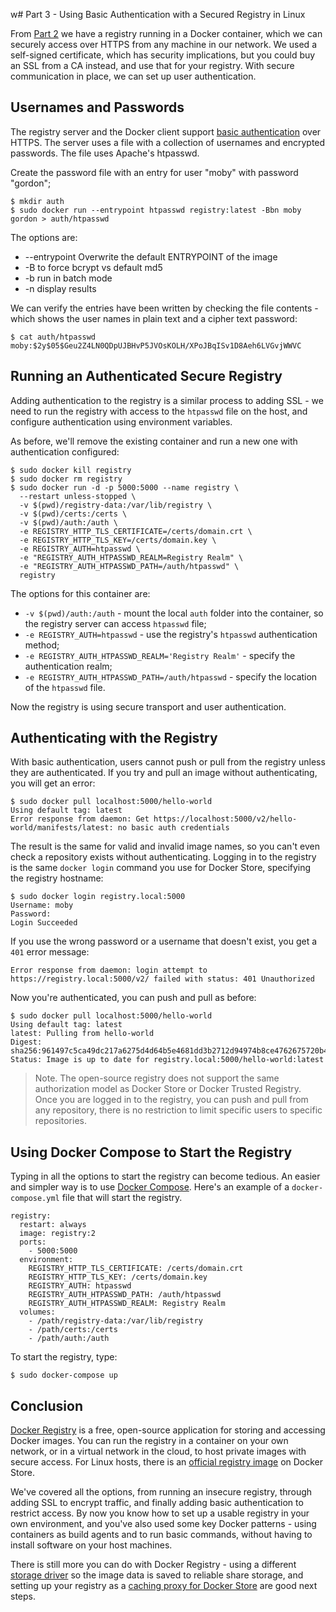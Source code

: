 w# Part 3 - Using Basic Authentication with a Secured Registry in Linux

From [Part 2](part-2.md) we have a registry running in a Docker container, which we can securely access over HTTPS from any machine in our network. We used a self-signed certificate, which has security implications, but you could buy an SSL from a CA instead, and use that for your registry. With secure communication in place, we can set up user authentication.

## Usernames and Passwords

The registry server and the Docker client support [basic authentication](https://en.wikipedia.org/wiki/Basic_access_authentication) over HTTPS. The server uses a file with a collection of usernames and encrypted passwords. The file uses Apache's htpasswd.

Create the password file with an entry for user "moby" with password "gordon";
```
$ mkdir auth
$ sudo docker run --entrypoint htpasswd registry:latest -Bbn moby gordon > auth/htpasswd
```
The options are:

- --entrypoint Overwrite the default ENTRYPOINT of the image
- -B to force bcrypt vs default md5
- -b run in batch mode 
- -n display results

We can verify the entries have been written by checking the file contents - which shows the user names in plain text and a cipher text password:

```
$ cat auth/htpasswd
moby:$2y$05$Geu2Z4LN0QDpUJBHvP5JVOsKOLH/XPoJBqISv1D8Aeh6LVGvjWWVC
```

## Running an Authenticated Secure Registry

Adding authentication to the registry is a similar process to adding SSL - we need to run the registry with access to the `htpasswd` file on the host, and configure authentication using environment variables.

As before, we'll remove the existing container and run a new one with authentication configured:

```
$ sudo docker kill registry
$ sudo docker rm registry
$ sudo docker run -d -p 5000:5000 --name registry \
  --restart unless-stopped \
  -v $(pwd)/registry-data:/var/lib/registry \
  -v $(pwd)/certs:/certs \
  -v $(pwd)/auth:/auth \
  -e REGISTRY_HTTP_TLS_CERTIFICATE=/certs/domain.crt \
  -e REGISTRY_HTTP_TLS_KEY=/certs/domain.key \
  -e REGISTRY_AUTH=htpasswd \
  -e "REGISTRY_AUTH_HTPASSWD_REALM=Registry Realm" \
  -e "REGISTRY_AUTH_HTPASSWD_PATH=/auth/htpasswd" \
  registry
```

The options for this container are:

- `-v $(pwd)/auth:/auth` - mount the local `auth` folder into the container, so the registry server can access `htpasswd` file;
- `-e REGISTRY_AUTH=htpasswd` - use the registry's `htpasswd` authentication method;
- `-e REGISTRY_AUTH_HTPASSWD_REALM='Registry Realm'` - specify the authentication realm;
- `-e REGISTRY_AUTH_HTPASSWD_PATH=/auth/htpasswd` - specify the location of the `htpasswd` file.

Now the registry is using secure transport and user authentication.

## Authenticating with the Registry

With basic authentication, users cannot push or pull from the registry unless they are authenticated. If you try and pull an image without authenticating, you will get an error:

```
$ sudo docker pull localhost:5000/hello-world
Using default tag: latest
Error response from daemon: Get https://localhost:5000/v2/hello-world/manifests/latest: no basic auth credentials
```

The result is the same for valid and invalid image names, so you can't even check a repository exists without authenticating. Logging in to the registry is the same `docker login` command you use for Docker Store, specifying the registry hostname:

```
$ sudo docker login registry.local:5000
Username: moby
Password:
Login Succeeded
```

If you use the wrong password or a username that doesn't exist, you get a `401` error message:

```
Error response from daemon: login attempt to https://registry.local:5000/v2/ failed with status: 401 Unauthorized
```

Now you're authenticated, you can push and pull as before:

```
$ sudo docker pull localhost:5000/hello-world
Using default tag: latest
latest: Pulling from hello-world
Digest: sha256:961497c5ca49dc217a6275d4d64b5e4681dd3b2712d94974b8ce4762675720b4
Status: Image is up to date for registry.local:5000/hello-world:latest
```

> Note. The open-source registry does not support the same authorization model as Docker Store or Docker Trusted Registry. Once you are logged in to the registry, you can push and pull from any repository, there is no restriction to limit specific users to specific repositories.

## Using Docker Compose to Start the Registry
Typing in all the options to start the registry can become tedious. An easier and simpler way is to use [Docker Compose](https://docs.docker.com/compose/). Here's an example of a `docker-compose.yml` file that will start the registry.
```
registry:
  restart: always
  image: registry:2
  ports:
    - 5000:5000
  environment:
    REGISTRY_HTTP_TLS_CERTIFICATE: /certs/domain.crt
    REGISTRY_HTTP_TLS_KEY: /certs/domain.key
    REGISTRY_AUTH: htpasswd
    REGISTRY_AUTH_HTPASSWD_PATH: /auth/htpasswd
    REGISTRY_AUTH_HTPASSWD_REALM: Registry Realm
  volumes:
    - /path/registry-data:/var/lib/registry
    - /path/certs:/certs
    - /path/auth:/auth
```

To start the registry, type:
```
$ sudo docker-compose up
```


## Conclusion

[Docker Registry](https://docs.docker.com/registry/) is a free, open-source application for storing and accessing Docker images. You can run the registry in a container on your own network, or in a virtual network in the cloud, to host private images with secure access. For Linux hosts, there is an [official registry image](https://store.docker.com/images/registry) on Docker Store.

We've covered all the options, from running an insecure registry, through adding SSL to encrypt traffic, and finally adding basic authentication to restrict access. By now you know how to set up a usable registry in your own environment, and you've also used some key Docker patterns - using containers as build agents and to run basic commands, without having to install software on your host machines. 

There is still more you can do with Docker Registry - using a different [storage driver](https://docs.docker.com/registry/storage-drivers/) so the image data is saved to reliable share storage, and setting up your registry as a [caching proxy for Docker Store](https://docs.docker.com/registry/recipes/mirror/) are good next steps.
